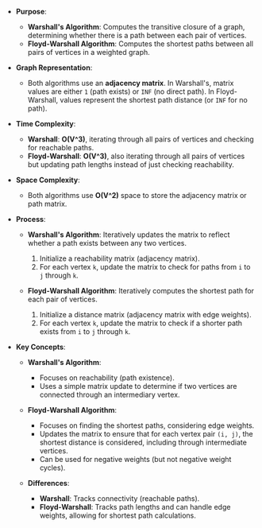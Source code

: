 - **Purpose**:
  - **Warshall's Algorithm**: Computes the transitive closure of a graph, determining whether there is a path between each pair of vertices.
  - **Floyd-Warshall Algorithm**: Computes the shortest paths between all pairs of vertices in a weighted graph.

- **Graph Representation**:
  - Both algorithms use an **adjacency matrix**. In Warshall's, matrix values are either `1` (path exists) or `INF` (no direct path). In Floyd-Warshall, values represent the shortest path distance (or `INF` for no path).

- **Time Complexity**: 
  - **Warshall**: **O(V^3)**, iterating through all pairs of vertices and checking for reachable paths.
  - **Floyd-Warshall**: **O(V^3)**, also iterating through all pairs of vertices but updating path lengths instead of just checking reachability.

- **Space Complexity**:
  - Both algorithms use **O(V^2)** space to store the adjacency matrix or path matrix.

- **Process**:
  - **Warshall's Algorithm**: Iteratively updates the matrix to reflect whether a path exists between any two vertices.
    1. Initialize a reachability matrix (adjacency matrix).
    2. For each vertex `k`, update the matrix to check for paths from `i` to `j` through `k`.
  
  - **Floyd-Warshall Algorithm**: Iteratively computes the shortest path for each pair of vertices.
    1. Initialize a distance matrix (adjacency matrix with edge weights).
    2. For each vertex `k`, update the matrix to check if a shorter path exists from `i` to `j` through `k`.

- **Key Concepts**:
  - **Warshall's Algorithm**:
    - Focuses on reachability (path existence).
    - Uses a simple matrix update to determine if two vertices are connected through an intermediary vertex.
    
  - **Floyd-Warshall Algorithm**:
    - Focuses on finding the shortest paths, considering edge weights.
    - Updates the matrix to ensure that for each vertex pair `(i, j)`, the shortest distance is considered, including through intermediate vertices.
    - Can be used for negative weights (but not negative weight cycles).
    
  - **Differences**:
    - **Warshall**: Tracks connectivity (reachable paths).
    - **Floyd-Warshall**: Tracks path lengths and can handle edge weights, allowing for shortest path calculations.
